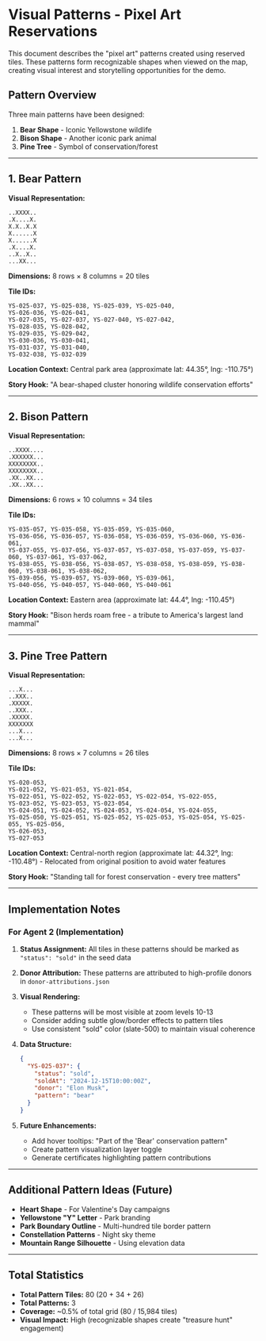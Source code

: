 # Visual Patterns - Pixel Art Reservations

This document describes the "pixel art" patterns created using reserved tiles. These patterns form recognizable shapes when viewed on the map, creating visual interest and storytelling opportunities for the demo.

## Pattern Overview

Three main patterns have been designed:
1. **Bear Shape** - Iconic Yellowstone wildlife
2. **Bison Shape** - Another iconic park animal
3. **Pine Tree** - Symbol of conservation/forest

---

## 1. Bear Pattern

**Visual Representation:**
```
..XXXX..
.X....X.
X.X..X.X
X......X
X......X
.X....X.
..X..X..
...XX...
```

**Dimensions:** 8 rows × 8 columns = 20 tiles

**Tile IDs:**
```
YS-025-037, YS-025-038, YS-025-039, YS-025-040,
YS-026-036, YS-026-041,
YS-027-035, YS-027-037, YS-027-040, YS-027-042,
YS-028-035, YS-028-042,
YS-029-035, YS-029-042,
YS-030-036, YS-030-041,
YS-031-037, YS-031-040,
YS-032-038, YS-032-039
```

**Location Context:** Central park area (approximate lat: 44.35°, lng: -110.75°)

**Story Hook:** "A bear-shaped cluster honoring wildlife conservation efforts"

---

## 2. Bison Pattern

**Visual Representation:**
```
..XXXX....
.XXXXXX...
XXXXXXXX..
XXXXXXXX..
.XX..XX...
.XX..XX...
```

**Dimensions:** 6 rows × 10 columns = 34 tiles

**Tile IDs:**
```
YS-035-057, YS-035-058, YS-035-059, YS-035-060,
YS-036-056, YS-036-057, YS-036-058, YS-036-059, YS-036-060, YS-036-061,
YS-037-055, YS-037-056, YS-037-057, YS-037-058, YS-037-059, YS-037-060, YS-037-061, YS-037-062,
YS-038-055, YS-038-056, YS-038-057, YS-038-058, YS-038-059, YS-038-060, YS-038-061, YS-038-062,
YS-039-056, YS-039-057, YS-039-060, YS-039-061,
YS-040-056, YS-040-057, YS-040-060, YS-040-061
```

**Location Context:** Eastern area (approximate lat: 44.4°, lng: -110.45°)

**Story Hook:** "Bison herds roam free - a tribute to America's largest land mammal"

---

## 3. Pine Tree Pattern

**Visual Representation:**
```
...X...
..XXX..
.XXXXX.
..XXX..
.XXXXX.
XXXXXXX
...X...
...X...
```

**Dimensions:** 8 rows × 7 columns = 26 tiles

**Tile IDs:**
```
YS-020-053,
YS-021-052, YS-021-053, YS-021-054,
YS-022-051, YS-022-052, YS-022-053, YS-022-054, YS-022-055,
YS-023-052, YS-023-053, YS-023-054,
YS-024-051, YS-024-052, YS-024-053, YS-024-054, YS-024-055,
YS-025-050, YS-025-051, YS-025-052, YS-025-053, YS-025-054, YS-025-055, YS-025-056,
YS-026-053,
YS-027-053
```

**Location Context:** Central-north region (approximate lat: 44.32°, lng: -110.48°) - Relocated from original position to avoid water features

**Story Hook:** "Standing tall for forest conservation - every tree matters"

---

## Implementation Notes

### For Agent 2 (Implementation)

1. **Status Assignment:** All tiles in these patterns should be marked as `"status": "sold"` in the seed data

2. **Donor Attribution:** These patterns are attributed to high-profile donors in `donor-attributions.json`

3. **Visual Rendering:**
   - These patterns will be most visible at zoom levels 10-13
   - Consider adding subtle glow/border effects to pattern tiles
   - Use consistent "sold" color (slate-500) to maintain visual coherence

4. **Data Structure:**
   ```json
   {
     "YS-025-037": {
       "status": "sold",
       "soldAt": "2024-12-15T10:00:00Z",
       "donor": "Elon Musk",
       "pattern": "bear"
     }
   }
   ```

5. **Future Enhancements:**
   - Add hover tooltips: "Part of the 'Bear' conservation pattern"
   - Create pattern visualization layer toggle
   - Generate certificates highlighting pattern contributions

---

## Additional Pattern Ideas (Future)

- **Heart Shape** - For Valentine's Day campaigns
- **Yellowstone "Y" Letter** - Park branding
- **Park Boundary Outline** - Multi-hundred tile border pattern
- **Constellation Patterns** - Night sky theme
- **Mountain Range Silhouette** - Using elevation data

---

## Total Statistics

- **Total Pattern Tiles:** 80 (20 + 34 + 26)
- **Total Patterns:** 3
- **Coverage:** ~0.5% of total grid (80 / 15,984 tiles)
- **Visual Impact:** High (recognizable shapes create "treasure hunt" engagement)
